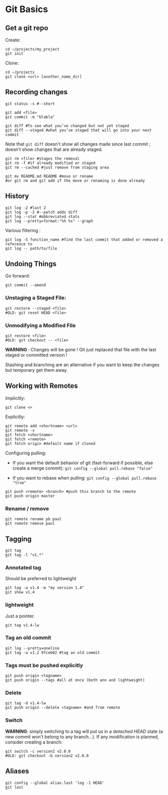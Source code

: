 # Git Basics

## Get a git repo

Create:

```
cd ~/projects/my_project
git init

```

Clone:

```
cd ~/projects
git clone <url> [another_name_dir]
```


## Recording changes

```
git status -s #--short
```

```
git add <file>
git commit -m "blabla"
```

```
git diff #To see what you’ve changed but not yet staged
git diff --staged #what you’ve staged that will go into your next commit
```

Note that `git diff` doesn't show all changes made since last commit ; doesn't show changes that are already staged.

```
git rm <file> #stages the removal
git rm -f #if already modified or staged
git rm --cached #just remove from staging area
```

```
git mv README.md README #move or rename
#or git rm and git add if the move or renaming is done already
```

## History

```
git log -2 #last 2
git log -p -2 #--patch adds diff
git log --stat #abbreviated stats
git log --pretty=format:"%h %s" --graph
```

Various filtering :

```
git log -S function_name #find the last commit that added or removed a reference to
git log -- path/to/file
```

## Undoing Things

Go forward:

```
git commit --amend
```

### Unstaging a Staged File:

```
git restore --staged <file>
#OLD: git reset HEAD <file>
```

### Unmodifying a Modified File

```
git restore <file>
#OLD: git checkout -- <file>
```
**WARNING** : Changes will be gone !
Git just replaced that file with the last staged or committed version !

Stashing and branching are an alternative if you want to keep the changes but temporary get them away.


## Working with Remotes

Implicitly:

```
git clone <>
```

Explicitly:

```
git remote add <shortname> <url>
git remote -v
git fetch <shortname>
git fetch <remote>
git fetch origin #default name if cloned
```

Configuring pulling:

- If you want the default behavior of git (fast-forward if possible, else create a merge commit): `git config --global pull.rebase "false"`

- If you want to rebase when pulling: `git config --global pull.rebase "true"`

```
git push <remote> <branch> #push this branch to the remote
git push origin master
```

### Rename / remove

```
git remote rename pb paul
git remote remove paul
```


## Tagging

```
git tag
git tag -l "v1.*"
```

### Annotated tag

Should be preferred to lightweight

```
git tag -a v1.4 -m "my version 1.4"
git show v1.4
```

### lightweight

Just a pointer.
```
git tag v1.4-lw
```

### Tag an old commit
```
git log --pretty=oneline
git tag -a v1.2 9fceb02 #tag an old commit
```

### Tags must be pushed explicitly

```
git push origin <tagname>
git push origin --tags #all at once (both ann and lightweight)
```

### Delete

```
git tag -d v1.4-lw
git push origin --delete <tagname> #and from remote
```

### Switch

**WARNING**: simply switching to a tag will put us in a *detached HEAD* state (a new commit won't belong to any branch...). If any modification is planned, consider creating a branch:

```
git switch -c version2 v2.0.0
#OLD: git checkout -b version2 v2.0.0
```

## Aliases

```
git config --global alias.last 'log -1 HEAD'
git last
```
